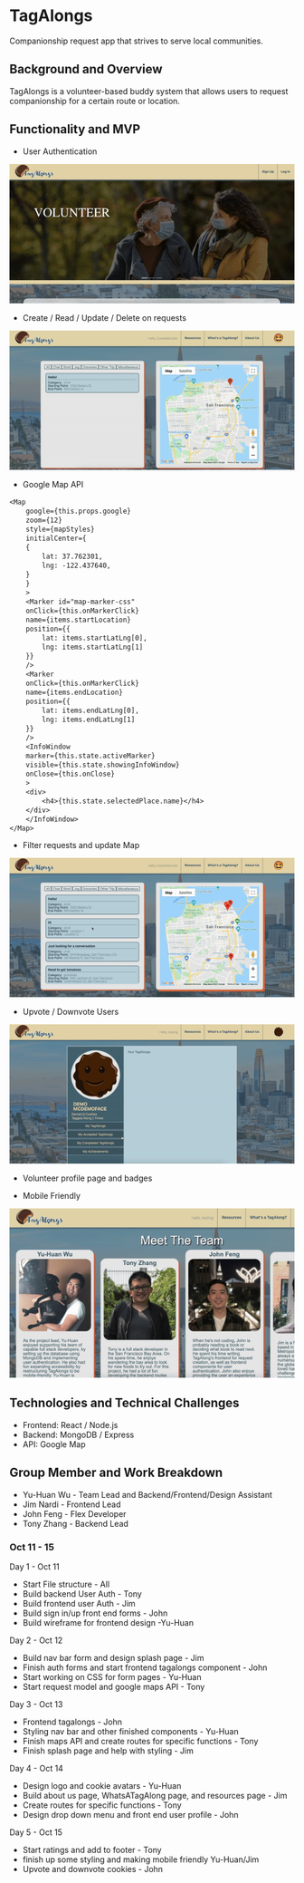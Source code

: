 # TagAlongs
Companionship request app that strives to serve local communities.


## Background and Overview

TagAlongs is a volunteer-based buddy system that allows users to request companionship for a certain route or location. 

## Functionality and MVP

* User Authentication

![User Auth](readme_img/readme_user.gif)

* Create / Read / Update / Delete on requests

![User Auth](readme_img/readme_crud.gif)

* Google Map API
```
<Map
    google={this.props.google}
    zoom={12}
    style={mapStyles}
    initialCenter={
    {
        lat: 37.762301,
        lng: -122.437640,
    }
    }
    >
    <Marker id="map-marker-css"
    onClick={this.onMarkerClick}
    name={items.startLocation}
    position={{
        lat: items.startLatLng[0],
        lng: items.startLatLng[1]
    }}
    />
    <Marker
    onClick={this.onMarkerClick}
    name={items.endLocation}
    position={{
        lat: items.endLatLng[0],
        lng: items.endLatLng[1]
    }}
    />
    <InfoWindow
    marker={this.state.activeMarker}
    visible={this.state.showingInfoWindow}
    onClose={this.onClose}
    >
    <div>
        <h4>{this.state.selectedPlace.name}</h4>
    </div>
    </InfoWindow>
</Map>
```

* Filter requests and update Map

![User Auth](readme_img/readme_filter.gif)

* Upvote / Downvote Users

![User Auth](readme_img/readme_upvote.gif)

* Volunteer profile page and badges

* Mobile Friendly

![User Auth](readme_img/readme_mobile.gif)

## Technologies and Technical Challenges

* Frontend: React / Node.js
* Backend: MongoDB / Express
* API: Google Map

## Group Member and Work Breakdown

* Yu-Huan Wu - Team Lead and Backend/Frontend/Design Assistant
* Jim Nardi - Frontend Lead
* John Feng - Flex Developer
* Tony Zhang - Backend Lead



### Oct 11  - 15


Day 1 - Oct 11
* Start File structure - All
* Build backend User Auth - Tony
* Build frontend user Auth - Jim
* Build sign in/up front end forms - John
* Build wireframe for frontend design -Yu-Huan

Day 2 - Oct 12
* Build nav bar form and design splash page - Jim
* Finish auth forms and start frontend tagalongs component - John 
* Start working on CSS for form pages - Yu-Huan
* Start request model and google maps API - Tony

Day 3 - Oct 13
* Frontend tagalongs - John 
* Styling nav bar and other finished components - Yu-Huan
* Finish maps API and create routes for specific functions - Tony 
* Finish splash page and help with styling - Jim

Day 4 - Oct 14
* Design logo and cookie avatars - Yu-Huan
* Build about us page, WhatsATagAlong page, and resources page - Jim 
* Create routes for specific functions - Tony
* Design drop down menu and front end user profile - John


Day 5 - Oct 15
* Start ratings and add to footer - Tony 
* finish up some styling and making mobile friendly Yu-Huan/Jim
* Upvote and downvote cookies - John

